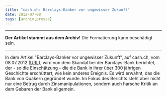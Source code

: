 ```yaml
---
title: "cach.ch: Barclays-Banker vor ungewisser Zukunft"
date: 2012-07-08
tags: [archiv,presse]
---
```

<hr><b>Der Artikel stammt aus dem Archiv!</b> Die Formatierung kann beschädigt sein.<hr>

In dem Artikel "Barclays-Banker vor ungewisser Zukunft", auf cash.ch, vom 08.07.2012 (<a href="http://www.cash.ch/news/alle/barclaysbanker_vor_ungewisser_zukunft-1190650-448">URL</a>), wird von dem Skandal bei der Barclays-Bank berichtet, der - so die Einschätzung - die die Bank in ihrer über 300 jährigen Geschichte erschüttert, wie kein anderes Ereignis. Es wird erwähnt, das die Bank von Quäkern gegründet wurde. Im Fokus des Berichts steht aber nicht nur eine Betrug durch Zinsmanipulationen, sondern auch harsche Kritik an dem Gebaren der Bank allgemein.  
